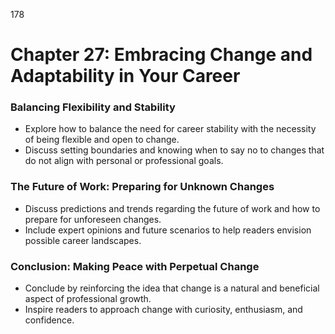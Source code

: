 178


# **Chapter 27: Embracing Change and Adaptability in Your Career**


### **Balancing Flexibility and Stability**

- Explore how to balance the need for career stability with the necessity of being flexible and open to 
change.
- Discuss setting boundaries and knowing when to say no to changes that do not align with personal or 
professional goals.


### **The Future of Work: Preparing for Unknown Changes**


- Discuss predictions and trends regarding the future of work and how to prepare for unforeseen 
changes.
- Include expert opinions and future scenarios to help readers envision possible career landscapes.


### **Conclusion: Making Peace with Perpetual Change**

- Conclude by reinforcing the idea that change is a natural and beneficial aspect of professional growth.
- Inspire readers to approach change with curiosity, enthusiasm,  and confidence.



